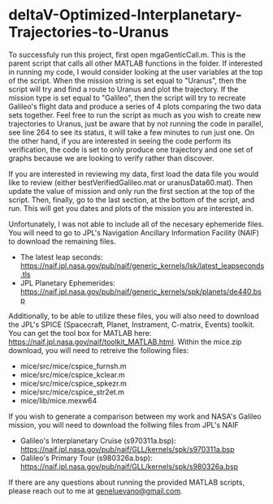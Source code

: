 # deltaV-Optimized-Interplanetary-Trajectories-to-Uranus

To successfuly run this project, first open mgaGenticCall.m. This is the parent script that calls all other MATLAB functions in the folder.
If interested in running my code, I would consider looking at the user variables at the top of the script. When the mission string is set
equal to "Uranus", then the script will try and find a route to Uranus and plot the trajectory. If the mission type is set equal to 
"Galileo", then the script will try to recreate Galileo's flight data and produce a series of 4 plots comparing the two data sets 
together. Feel free to run the script as much as you wish to create new trajectories to Uranus, just be aware that by not running the code in 
parallel, see line 264 to see its status, it will take a few minutes to run just one. On the other hand, if you are interested in seeing 
the code perform its verification, the code is set to only produce one trajectory and one set of graphs because we are looking to verify 
rather than discover.

If you are interested in reviewing my data, first load the data file you would like to review (either bestVerifiedGalileo.mat or 
uranusData60.mat). Then update the value of mission and only run the first section at the top of the script. Then, finally, go to the last
section, at the bottom of the script, and run. This will get you dates and plots of the mission you are interested in.

Unfortunately, I was not able to include all of the necesary ephemeride files. You will need to go to JPL's Navigation Ancillary Information 
Facility (NAIF) to download the remaining files. 
  - The latest leap seconds: https://naif.jpl.nasa.gov/pub/naif/generic_kernels/lsk/latest_leapseconds.tls
  - JPL Planetary Ephemerides: https://naif.jpl.nasa.gov/pub/naif/generic_kernels/spk/planets/de440.bsp

Additionally, to be able to utilize these files, you will also need to download the JPL's SPICE (Spacecraft, Planet, Instrament, C-matrix, Events) 
toolkit. You can get the tool box for MATLAB here: https://naif.jpl.nasa.gov/naif/toolkit_MATLAB.html. Within the mice.zip download, you will need 
to retreive the following files:
  - mice/src/mice/cspice_furnsh.m
  - mice/src/mice/cspice_kclear.m
  - mice/src/mice/cspice_spkezr.m
  - mice/src/mice/cspice_str2et.m
  - mice/lib/mice.mexw64

If you wish to generate a comparison between my work and NASA's Galileo mission, you will need to download the follwing files from JPL's NAIF
  - Galileo's Interplanetary Cruise (s970311a.bsp): https://naif.jpl.nasa.gov/pub/naif/GLL/kernels/spk/s970311a.bsp
  - Galileo's Primary Tour (s980326a.bsp): https://naif.jpl.nasa.gov/pub/naif/GLL/kernels/spk/s980326a.bsp


If there are any questions about running the provided MATLAB scripts, please reach out to me at geneluevano@gmail.com.
